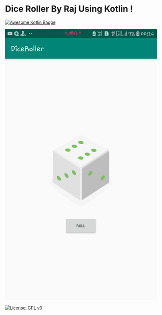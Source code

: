 # Dice Roller By Raj Using Kotlin !

[![Awesome Kotlin Badge](https://kotlin.link/awesome-kotlin.svg)](https://github.com/KotlinBy/awesome-kotlin)

![android](./ScreenShot/App.jpg?raw=true 'android')


[![License: GPL v3](https://img.shields.io/badge/License-GPLv3-blue.svg)](https://www.gnu.org/licenses/gpl-3.0)

